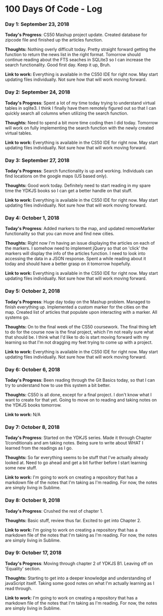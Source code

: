 # 100 Days Of Code - Log

### Day 1: September 23, 2018

**Today's Progress**: CS50 Mashup project update. Created database for zipcode file and finished up the articles function.

**Thoughts:** Nothing overly difficult today. Pretty straight forward getting the function to return the news list in the right format. Tomorrow should continue reading about the FTS seaches in SQLite3 so I can increase the search functionality. Good first day. Keep it up, Bruh. 

**Link to work:** Everything is available in the CS50 IDE for right now. May start updating files individually. Not sure how that will work moving forward. 


### Day 2: September 24, 2018

**Today's Progress**: Spent a lot of my time today trying to understand virtual tables in sqlite3. I think I finally have them remotely figured out so that I can quickly search all columns when utilizing the search function.

**Thoughts:** Need to spend a bit more time coding then I did today. Tomorrow will work on fully implementing the search function with the newly created virtual tables. 

**Link to work:** Everything is available in the CS50 IDE for right now. May start updating files individually. Not sure how that will work moving forward. 

### Day 3: September 27, 2018

**Today's Progress**: Search functionality is up and working. Individuals can find locations on the google maps (US based only). 

**Thoughts:** Good work today. Definitely need to start reading in my spare time the YDKJS books so I can get a better handle on that stuff. 

**Link to work:** Everything is available in the CS50 IDE for right now. May start updating files individually. Not sure how that will work moving forward. 

### Day 4: October 1, 2018

**Today's Progress**: Added markers to the map, and updated removeMarker functionality so that you can move and find new cities. 

**Thoughts:** Right now I'm having an issue displaying the articles on each of the markers. I somehow need to implement jQuery so that on 'click' the markers will display the info of the articles function. I need to look into accessing the data in a JSON response. Spent a while reading about it today and should have a better grasp on it tomorrow hopefully. 

**Link to work:** Everything is available in the CS50 IDE for right now. May start updating files individually. Not sure how that will work moving forward.

### Day 5: October 2, 2018

**Today's Progress**: Huge day today on the Mashup problem. Managed to finish everything up. Implemented a custom marker for the cities on the map. Created list of articles that populate upon interacting with a marker. All systems go. 

**Thoughts:** On to the final week of the CS50 coursework. The final thing left to do for the course now is the final project, which I'm not really sure what that should be. I think what I'd like to do is start moving forward with my learning so that I'm not dragging my feet trying to come up with a project. 

**Link to work:** Everything is available in the CS50 IDE for right now. May start updating files individually. Not sure how that will work moving forward. 

### Day 6: October 6, 2018

**Today's Progress**: Been reading through the Git Basics today, so that I can try to understand how to use this system a bit better. 

**Thoughts:** CS50 is all done, except for a final project. I don't know what I want to create for that yet. Going to move on to reading and taking notes on the YDKJS books tomorrow. 

**Link to work:** N/A

### Day 7: October 8, 2018

**Today's Progress**: Started on the YDKJS series. Made it through Chapter 1/conditionals and am taking notes. Being sure to write about WHAT I learned from the readings as I go.

**Thoughts:** So far everything seems to be stuff that I've actually already looked at. Need to go ahead and get a bit further before I start learning some new stuff. 

**Link to work:** I'm going to work on creating a repository that has a markdown file of the notes that I'm taking as I'm reading. For now, the notes are simply living in Sublime. 

### Day 8: October 9, 2018

**Today's Progress**: Crushed the rest of chapter 1.

**Thoughts:** Basic stuff, review thus far. Excited to get into Chapter 2. 

**Link to work:** I'm going to work on creating a repository that has a markdown file of the notes that I'm taking as I'm reading. For now, the notes are simply living in Sublime. 

### Day 9: October 17, 2018

**Today's Progress**: Moving through chapter 2 of YDKJS B1. Leaving off on 'Equality' section.

**Thoughts:** Starting to get into a deeper knowledge and understanding of javaScript itself. Taking some good notes on what I'm actually learning as I read through.

**Link to work:** I'm going to work on creating a repository that has a markdown file of the notes that I'm taking as I'm reading. For now, the notes are simply living in Sublime. 
